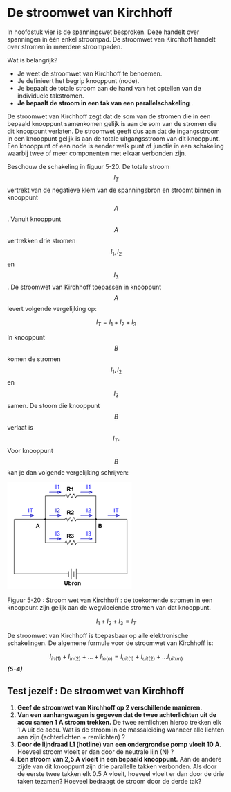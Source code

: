 # De stroomwet van Kirchhoff

In hoofdstuk vier is de spanningswet besproken. Deze handelt over spanningen in één enkel stroompad. De stroomwet van Kirchhoff handelt over stromen in meerdere stroompaden.

Wat is belangrijk?

* Je weet de stroomwet van Kirchhoff te benoemen.
* Je definieert het begrip knooppunt \(node\).
* Je bepaalt de totale stroom aan de hand van het optellen van de individuele takstromen.
* **Je bepaalt de stroom in een tak van een parallelschakeling** .

De stroomwet van Kirchhoff zegt dat de som van de stromen die in een bepaald knooppunt samenkomen gelijk is aan de som van de stromen die dit knooppunt verlaten. De stroomwet geeft dus aan dat de ingangsstroom in een knooppunt gelijk is aan de totale uitgangsstroom van dit knooppunt. Een knooppunt of een node is eender welk punt of junctie in een schakeling waarbij twee of meer componenten met elkaar verbonden zijn.

Beschouw de schakeling in figuur 5-20. De totale stroom $${I}_{T}$$ vertrekt van de negatieve klem van de spanningsbron en stroomt binnen in knooppunt $$A$$ . Vanuit knooppunt $$A$$ vertrekken drie stromen $${I}_{1}, {I}_{2}$$ en $${I}_{3}$$ . De stroomwet van Kirchhoff toepassen in knooppunt $$A$$ levert volgende vergelijking op:

$${I}_{T}={I}_{1}+{I}_{2}+{I}_{3}$$

In knooppunt $$B$$ komen de stromen $${I}_{1}, {I}_{2}$$ en $${I}_{3}$$ samen. De stoom die knooppunt $$B$$ verlaat is $${I}_{T}.$$ Voor knooppunt $$B$$ kan je dan volgende vergelijking schrijven:

![](../.gitbook/assets/afbeelding_11419.png)

Figuur 5-20 : Stroom wet van Kirchhoff : de toekomende stromen in een knooppunt zijn gelijk aan de wegvloeiende stromen van dat knooppunt.

$${I}_{1}+{I}_{2}+{I}_{3}={I}_{T}$$

De stroomwet van Kirchhoff is toepasbaar op alle elektronische schakelingen. De algemene formule voor de stroomwet van Kirchhoff is:

$${\mathit{I}}_{\mathit{i}\mathit{n}\left(1\right)}+{\mathit{I}}_{\mathit{i}\mathit{n}\left(2\right)}+\dots +{\mathit{I}}_{\mathit{i}\mathit{n}\left(\mathit{n}\right)}={\mathit{I}}_{\mathit{u}\mathit{i}\mathit{t}\left(1\right)}+{\mathit{I}}_{\mathit{u}\mathit{i}\mathit{t}\left(2\right)}+\dots {\mathit{I}}_{\mathit{u}\mathit{i}\mathit{t}\left(\mathit{m}\right)}\mathit{ }$$ _**\(5-4\)**_

## Test jezelf : De stroomwet van Kirchhoff <a id="test-jezelf-de-stroomwet-van-kirchhoff"></a>

1. **Geef de stroomwet van Kirchhoff op 2 verschillende manieren.**
2. **Van een aanhangwagen is gegeven dat de twee achterlichten uit de accu samen 1 A stroom trekken.** De twee remlichten hierop trekken elk 1 A uit de accu. Wat is de stroom in de massaleiding wanneer alle lichten aan zijn \(achterlichten + remlichten\) ?
3. **Door de lijndraad L1 \(hotline\) van een ondergrondse pomp vloeit 10 A.** Hoeveel stroom vloeit er dan door de neutrale lijn \(N\) ?
4. **Een stroom van 2,5 A vloeit in een bepaald knooppunt.** Aan de andere zijde van dit knooppunt zijn drie parallelle takken verbonden. Als door de eerste twee takken elk 0.5 A vloeit, hoeveel vloeit er dan door de drie taken tezamen? Hoeveel bedraagt de stroom door de derde tak?

